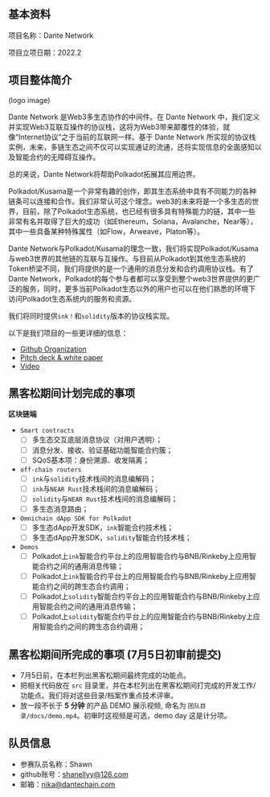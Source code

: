 ## 基本资料

项目名称：Dante Network

项目立项日期：2022.2

## 项目整体简介

(logo image)

Dante Network 是Web3多生态协作的中间件。在 Dante Network 中，我们定义并实现Web3互联互操作的协议栈，这将为Web3带来颠覆性的体验，就像“Internet协议”之于当前的互联网一样。基于 Dante Network 所实现的协议栈实例，未来，多链生态之间不仅可以实现通证的流通，还将实现信息的全面感知以及智能合约的无障碍互操作。

总的来说，Dante Network将帮助Polkadot拓展其应用边界。

Polkadot/Kusama是一个非常有趣的创作，即其生态系统中具有不同能力的各种链条可以连接和合作。我们非常认可这个理念。web3的未来将是一个多生态的世界，目前，除了Polkadot生态系统，也已经有很多具有特殊能力的链，其中一些非常有名并取得了巨大的成功（如Ethereum，Solana，Avalanche，Near等），其中一些具备某种特殊属性（如Flow，Arweave，Platon等）。

Dante Network与Polkadot/Kusama的理念一致，我们将实现Polkadot/Kusama与web3世界的其他链的互联与互操作。与目前从Polkadot到其他生态系统的Token桥梁不同，我们将提供的是一个通用的消息分发和合约调用协议栈。有了Dante Network，Polkadot的每个参与者都可以享受到整个web3世界提供的更广泛的服务，同时，更多当前Polkadot生态以外的用户也可以在他们熟悉的环境下访问Polkadot生态系统内的服务和资源。

我们将同时提供`ink！`和`solidity`版本的协议栈实现。

以下是我们项目的一些更详细的信息：
* [Github Organization](https://github.com/dantenetwork)
* [Pitch deck  & white paper](https://github.com/dantenetwork/Pitch-Deck)
* [Video](https://www.youtube.com/watch?v=CYXx4O8Xgcs)

## 黑客松期间计划完成的事项

**区块链端**

- `Smart contracts`
  - [ ] 多生态交互底层消息协议（对用户透明）；
  - [ ] 消息分发、接收、验证基础功能智能合约簇；
  - [ ] SQoS基本项：身份溯源、收发隔离；
- `off-chain routers` 
  - [ ] `ink`与`solidity`技术栈间的消息编解码；
  - [ ] `ink`与`NEAR Rust`技术栈间的消息编解码；
  - [ ] `solidity`与`NEAR Rust`技术栈间的消息编解码；
  - [ ] 多生态消息路由；
- `Omnichain dApp SDK for Polkadot`
  - [ ] 多生态dApp开发SDK，`ink`智能合约技术栈；
  - [ ] 多生态dApp开发SDK，`solidity`智能合约技术栈；
- `Demos`
  - [ ] Polkadot上`ink`智能合约平台上的应用智能合约与BNB/Rinkeby上应用智能合约之间的通用消息传输；
  - [ ] Polkadot上`ink`智能合约平台上的应用智能合约与BNB/Rinkeby上应用智能合约之间的跨生态合约调用；
  - [ ] Polkadot上`solidity`智能合约平台上的应用智能合约与BNB/Rinkeby上应用智能合约之间的通用消息传输；
  - [ ] Polkadot上`solidity`智能合约平台上的应用智能合约与BNB/Rinkeby上应用智能合约之间的跨生态合约调用；

## 黑客松期间所完成的事项 (7月5日初审前提交)

- 7月5日前，在本栏列出黑客松期间最终完成的功能点。
- 把相关代码放在 `src` 目录里，并在本栏列出在黑客松期间打完成的开发工作/功能点。我们将对这些目录/档案作重点技术评审。
- 放一段不长于 **5 分钟** 的产品 DEMO 展示视频, 命名为 `团队目录/docs/demo.mp4`。初审时这视频是可选，demo day 这是计分项。

## 队员信息

- 参赛队员名称：Shawn 
- github账号：shanellyy@126.com
- 邮箱：nika@dantechain.com
